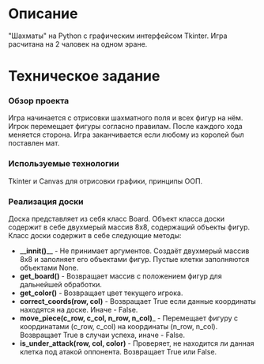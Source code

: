 # Описание
"Шахматы" на Python с графическим интерфейсом Tkinter. Игра расчитана на 2 чаловек на одном эране.

# Техническое задание
### Обзор проекта
Игра начинается с отрисовки шахматного поля и всех фигур на нём. Игрок перемещает фигуры согласно правилам. После каждого хода меняется сторона. Игра заканчивается если любому из королей был поставлен мат.
### Используемые технологии
Tkinter и Canvas для отрисовки графики, принципы ООП.
### Реализация доски
Доска представляет из себя класс Board. Объект класса доски содержит в себе двухмерый массив 8x8, содержащий объекты фигур.
Класс доски содержит в себе следующие методы:
- \_\___innit()__\_\_ - Не принимает аргументов. Создаёт двухмерый массив 8x8 и заполняет его объектами фигур. Пустые клетки заполняются объектами None.
- __get_board()__ - Возвращает массив с положением фигур для дальнейшей обработки.
- __get_color()__ - Возвращает цвет текущего игрока.
- __correct_coords(row, col)__ - Возвращает True если данные координаты находятся на доске. Иначе - False.
- __move_piece(c_row, c_col, n_row, n_col)___ - Перемещает фигуру с координатами (c_row, c_col) на координаты (n_row, n_col). Возвращает True в случаи успеха, иначе - False.
- __is_under_attack(row, col, color)__ - Проверяет, не находится ли данная клетка под атакой оппонента. Возвращает True или False.
